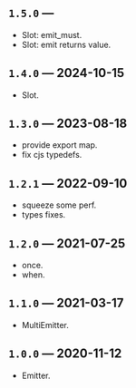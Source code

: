 ## `1.5.0` —
* Slot: emit_must.
* Slot: emit returns value.

## `1.4.0` — 2024-10-15
* Slot.

## `1.3.0` — 2023-08-18
* provide export map.
* fix cjs typedefs.

## `1.2.1` — 2022-09-10
* squeeze some perf.
* types fixes.

## `1.2.0` — 2021-07-25
* once.
* when.

## `1.1.0` — 2021-03-17
* MultiEmitter.

## `1.0.0` — 2020-11-12
* Emitter.
